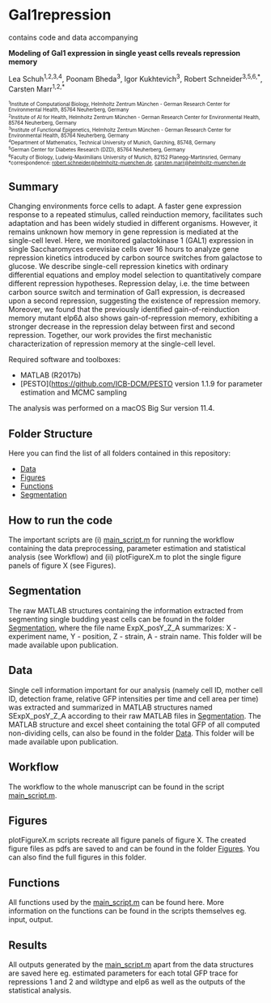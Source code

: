 # Gal1repression

contains code and data accompanying 

__Modeling of Gal1 expression in single yeast cells reveals repression memory__

Lea Schuh<sup>1,2,3,4</sup>, Poonam Bheda<sup>3</sup>, Igor Kukhtevich<sup>3</sup>, Robert Schneider<sup>3,5,6,\*</sup>, Carsten Marr<sup>1,2,\*</sup>

<sub><sup>
<sup>1</sup>Institute of Computational Biology, Helmholtz Zentrum München - German Research Center for Environmental Health, 85764 Neuherberg, Germany <br>
<sup>2</sup>Institute of AI for Health, Helmholtz Zentrum München - German Research Center for Environmental Health, 85764 Neuherberg, Germany <br>
<sup>3</sup>Institute of Functional Epigenetics, Helmholtz Zentrum München - German Research Center for Environmental Health, 85764 Neuherberg, Germany <br>
<sup>4</sup>Department of Mathematics, Technical University of Munich, Garching, 85748, Germany <br>
<sup>5</sup>German Center for Diabetes Research (DZD), 85764 Neuherberg, Germany <br>
<sup>6</sup>Faculty of Biology, Ludwig-Maximilians University of Munich, 82152 Planegg-Martinsried, Germany <br>
*correspondence: robert.schneider@helmholtz-muenchen.de, carsten.marr@helmholtz-muenchen.de <br>
</sup></sub>

## Summary

Changing environments force cells to adapt. A faster gene expression response to a repeated stimulus, called reinduction memory, facilitates such adaptation and has been widely studied in different organisms. However, it remains unknown how memory in gene repression is mediated at the single-cell level. Here, we monitored galactokinase 1 (GAL1) expression in single Saccharomyces cerevisiae cells over 16 hours to analyze gene repression kinetics introduced by carbon source switches from galactose to glucose. We describe single-cell repression kinetics with ordinary differential equations and employ model selection to quantitatively compare different repression hypotheses. Repression delay, i.e. the time between carbon source switch and termination of Gal1 expression, is decreased upon a second repression, suggesting the existence of repression memory. Moreover, we found that the previously identified gain-of-reinduction memory mutant elp6Δ also shows gain-of-repression memory, exhibiting a stronger decrease in the repression delay between first and second repression. Together, our work provides the first mechanistic characterization of repression memory at the single-cell level. <br>

Required software and toolboxes:

- MATLAB (R2017b)
- [PESTO](https://github.com/ICB-DCM/PESTO version 1.1.9 for parameter estimation and MCMC sampling

The analysis was performed on a macOS Big Sur version 11.4. <br>

## Folder Structure

Here you can find the list of all folders contained in this repository:

- [Data](Data)
- [Figures](Figures)
- [Functions](Functions)
- [Segmentation](Segmentation)

## How to run the code

The important scripts are (i) [main_script.m](main_script.m) for running the workflow containing the data preprocessing, parameter estimation and statistical analysis (see Workflow) and (ii) plotFigureX.m to plot the single figure panels of figure X (see Figures).

## Segmentation

The raw MATLAB structures containing the information extracted from segmenting single budding yeast cells can be found in the folder [Segmentation](Segmentation), where the file name ExpX_posY_Z_A summarizes: X - experiment name, Y - position, Z - strain, A - strain name. This folder will be made available upon publication.

## Data

Single cell information important for our analysis (namely cell ID, mother cell ID, detection frame, relative GFP intensities per time and cell area per time) was extracted and summarized in MATLAB structures named SExpX_posY_Z_A according to their raw MATLAB files in [Segmentation](Segmentation). The MATLAB structure and excel sheet containing the total GFP of all computed non-dividing cells, can also be found in the folder [Data](Data). This folder will be made available upon publication.

## Workflow

The workflow to the whole manuscript can be found in the script [main_script.m](main_script.m).

## Figures
plotFigureX.m scripts recreate all figure panels of figure X. The created figure files as pdfs are saved to and can be found in the folder [Figures](Figures). You can also find the full figures in this folder. 

## Functions
All functions used by the [main_script.m](main_script.m) can be found here. More information on the functions can be found in the scripts themselves eg. input, output. 

## Results 
All outputs generated by the [main_script.m](main_script.m) apart from the data structures are saved here eg. estimated parameters for each total GFP trace for repressions 1 and 2 and wildtype and elp6 as well as the outputs of the statistical analysis.


